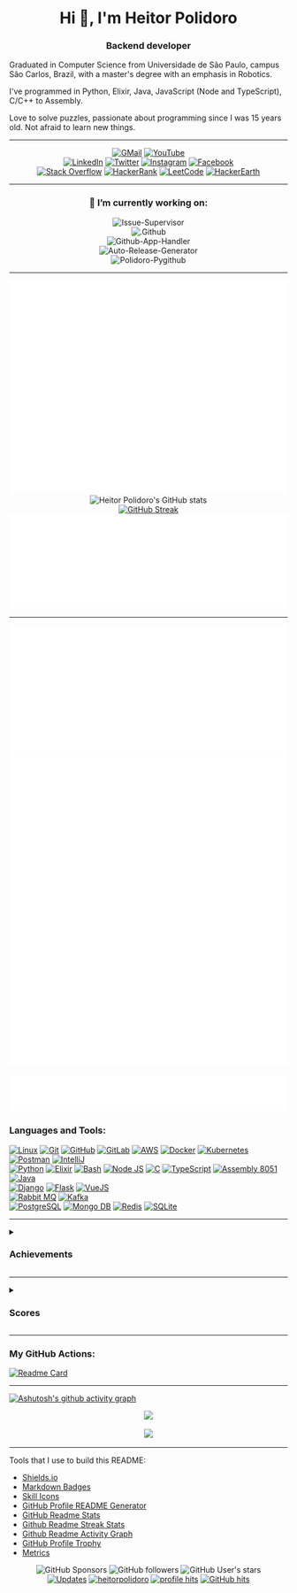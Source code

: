 <h1 align="center">Hi 👋, I'm Heitor Polidoro</h1>
<h3 align="center">Backend developer</h3>

Graduated in Computer Science from Universidade de São Paulo, campus São Carlos, Brazil, with a master's degree with an emphasis in Robotics. 

I've programmed in Python, Elixir, Java, JavaScript (Node and TypeScript), C/C++ to Assembly.

Love to solve puzzles, passionate about programming since I was 15 years old. Not afraid to learn new things.
<div align="center">

--- 
<!-- Contacts -->
[![GMail](https://img.shields.io/badge/Gmail-D14836?style=for-the-badge&logo=gmail&logoColor=white)](mailto:heitor.polidoro@gmail.com)
[![YouTube](https://img.shields.io/badge/YouTube-red?style=for-the-badge&logo=youtube&logoColor=white)](https://www.youtube.com/@heitor.polidoro)
<br>
[![LinkedIn](https://img.shields.io/badge/LinkedIn-0077B5?style=for-the-badge&logo=linkedin&logoColor=white)](https://www.linkedin.com/in/heitor-polidoro/)
[![Twitter](https://img.shields.io/badge/Twitter-1DA1F2?style=for-the-badge&logo=twitter&logoColor=white)](https://twitter.com/heitorpolidoro)
[![Instagram](https://img.shields.io/badge/Instagram-E4405F?style=for-the-badge&logo=instagram&logoColor=white)](https://instagram.com/heitorpolidoro)
[![Facebook](https://img.shields.io/badge/Facebook-1877F2?style=for-the-badge&logo=facebook&logoColor=white)](https://fb.com/heitor.polidoro)
<br>
[![Stack Overflow](https://img.shields.io/badge/stack%20overflow-FE7A16?logo=stack-overflow&logoColor=white&style=for-the-badge)](https://stackoverflow.com/users/16155315)
[![HackerRank](https://img.shields.io/badge/-Hackerrank-2EC866?style=for-the-badge&logo=HackerRank&logoColor=white)](https://www.hackerrank.com/heitor_polidoro)
[![LeetCode](https://img.shields.io/badge/LeetCode-000000?style=for-the-badge&logo=LeetCode&logoColor=#d16c06)](https://www.leetcode.com/heitorpolidoro)
[![HackerEarth](https://img.shields.io/badge/HackerEarth-%232C3454.svg?style=for-the-badge&logo=HackerEarth&logoColor=Blue)](https://www.hackerearth.com/@heitor.polidoro)
</div>

---
<!-- Trophies -->
<!--
<div align="center">

[![trophy](https://github-profile-trophy.vercel.app/?username=heitorpolidoro&theme=darkhub&row=1&column=7&no-bg=true&no-frame=true)](https://github.com/ryo-ma/github-profile-trophy)
</div>

---
-->
<!-- working_on: starts -->

<div align="center">

### 🔭 I’m currently working on:
![Issue-Supervisor](https://img.shields.io/badge/issue--supervisor-An_App_to_synchronize_issues_between_repositories-lightgreen)<br>
![.Github](https://img.shields.io/badge/.github-No_description-lightgreen)<br>
![Github-App-Handler](https://img.shields.io/badge/github--app--handler-A_handler_helper_to_create_Github_App_easily-lightgreen)<br>
![Auto-Release-Generator](https://img.shields.io/badge/auto--release--generator-No_description-lightgreen)<br>
![Polidoro-Pygithub](https://img.shields.io/badge/Polidoro--PyGithub-Typed_interactions_with_the_GitHub_API_v3-lightgreen) 
</div>

<!-- working_on: ends -->
  <!-- - 🌱 I’m currently learning ... -->
  <!-- - 👯 I’m looking to collaborate on ... -->

---
<div align="center">

<img src="metrics/metrics.overall.svg"><br>
![Heitor Polidoro's GitHub stats](https://github-readme-stats.vercel.app/api/?username=heitorpolidoro&show_icons=true&theme=dark&show=reviews,prs_merged,prs_merged_percentage&rank_icon=github&card_width=500px&hide_border=true)<br>
[![GitHub Streak](https://github-readme-streak-stats.herokuapp.com?user=heitorpolidoro&theme=dark&date_format=M%20j%5B%2C%20Y%5D&card_width=500px&hide_border=true)](https://git.io/streak-stats)<br>
<img src="metrics/metrics.languages.svg">
</div>

---
<!-- Activities -->
<div align="center">
<img src="metrics/metrics.followup.svg"><br>
<img src="metrics/metrics.activity.svg"><br>

[//]: # (<img src="metrics/metrics.wakatime.svg"><br>)
<img src="metrics/metrics.projects.svg"><br>
</div>
<!-- activity: starts -->
<!-- activity: ends -->

### Languages and Tools:

<!-- Tools -->
[![Linux](https://skillicons.dev/icons?i=linux&theme=dark)](https://www.linux.org/)
[![Git](https://skillicons.dev/icons?i=git&theme=dark)](https://git-scm.com/)
[![GitHub](https://skillicons.dev/icons?i=github&theme=dark)](https://github.com/)
[![GitLab](https://skillicons.dev/icons?i=gitlab&theme=dark)](https://gitlab.com/)
[![AWS](https://skillicons.dev/icons?i=aws&theme=dark)](https://aws.amazon.com)
[![Docker](https://skillicons.dev/icons?i=docker&theme=dark)](https://www.docker.com/)
[![Kubernetes](https://skillicons.dev/icons?i=kubernetes&theme=dark)](https://kubernetes.io)
[![Postman](https://skillicons.dev/icons?i=postman&theme=dark)](https://postman.com)
[![IntelliJ](https://skillicons.dev/icons?i=idea&theme=dark)](https://www.jetbrains.com/idea/)
<br><!-- Languages -->
[![Python](https://skillicons.dev/icons?i=python)](https://www.python.org)
[![Elixir](https://skillicons.dev/icons?i=elixir)](https://elixir-lang.org)
[![Bash](https://skillicons.dev/icons?i=bash)](https://www.gnu.org/software/bash/)
[![Node JS](https://skillicons.dev/icons?i=nodejs)](https://nodejs.org)
[![C](https://skillicons.dev/icons?i=c,cpp)](https://www.cprogramming.com/)
[![TypeScript](https://skillicons.dev/icons?i=typescript)](https://www.typescriptlang.org)
[<img height="50" alt="Assembly 8051" src="https://as1.ftcdn.net/v2/jpg/02/75/41/16/1000_F_275411651_N0y1yQdPI33bodWKEbbPERqf8xWbzsiC.jpg">](https://www.electronicshub.org/8051-microcontroller-assembly-language-programming/)
[![Java](https://skillicons.dev/icons?i=java)](https://docs.oracle.com/javase/8/docs/technotes/guides/language/index.html)
<br><!-- Framework -->
[![Django](https://skillicons.dev/icons?i=django)](https://www.djangoproject.com/)
[![Flask](https://skillicons.dev/icons?i=flask)](https://flask.palletsprojects.com/)
[![VueJS](https://skillicons.dev/icons?i=vue)](https://vuejs.org/)
<br><!-- Messenger -->
[![Rabbit MQ](https://skillicons.dev/icons?i=kafka)](https://www.rabbitmq.com)
[![Kafka](https://skillicons.dev/icons?i=rabbitmq)](https://kafka.apache.org)
<br><!-- Database -->
[![PostgreSQL](https://skillicons.dev/icons?i=postgres)](https://www.postgresql.org)
[![Mongo DB](https://skillicons.dev/icons?i=mongo)](https://www.mongodb.com/)
[![Redis](https://skillicons.dev/icons?i=redis)](https://redis.io)
[![SQLite](https://skillicons.dev/icons?i=sqlite)](https://www.sqlite.org/)

---
<!--
<div align="center">
<img src="metrics/metrics.testing.svg">
</div>
---
-->

<details>
<summary>

### Achievements
</summary>

<img src="metrics/metrics.achievements.svg">
</details>


---
<details>
<summary>

### Scores
</summary>

<img src="metrics/metrics.leetcode.svg">
<img src="metrics/metrics.stackoverflow.svg">
</details>


---
<h3 align="left">My GitHub Actions:</h3>

[![Readme Card](https://github-readme-stats.vercel.app/api/pin/?username=heitorpolidoro&repo=autocreate-pr&theme=dark)](https://github.com/heitorpolidoro/autocreate-pr)

---
[![Ashutosh's github activity graph](https://github-readme-activity-graph.vercel.app/graph?username=heitorpolidoro&theme=github-compact&area=true&hide_border=true)](https://github.com/ashutosh00710/github-readme-activity-graph)

<!-- check later
### 🔝 Top Contributed Repo
![Heitor Polidoro's GitHub Repository Contribution stats](https://github-contributor-stats.vercel.app/api?username=heitorpolidoro&limit=5&theme=dark&combine_all_yearly_contributions=true)
---
-->

<!-- check later
![heitorpolidoro github-stats](https://stats.dooboo.io/api/github-stats-advanced?login=heitorpolidoro)
---
-->
<p align="center">
<a href="https://spotify-github-profile.vercel.app/api/view?uid=12143144338&redirect=true">
  <img src="https://spotify-github-profile.vercel.app/api/view?uid=12143144338&cover_image=true&theme=natemoo-re&show_offline=false&background_color=121212&interchange=true">
</a>
</p>

<p align="center">
  <img src="https://spotify-recently-played-readme.vercel.app/api?user=12143144338&count=5">
</p>

---

Tools that I use to build this README:
- [Shields.io](https://shields.io/)
- [Markdown Badges](https://github.com/Ileriayo/markdown-badges)
- [Skill Icons](https://skillicons.dev)
- [GitHub Profile README Generator](https://rahuldkjain.github.io/gh-profile-readme-generator/)
- [GitHub Readme Stats](https://github.com/anuraghazra/github-readme-stats)
- [Github Readme Streak Stats](https://github.com/DenverCoder1/github-readme-streak-stats)
- [Github Readme Activity Graph](https://github.com/Ashutosh00710/github-readme-activity-graph)
- [GitHub Profile Trophy](https://github.com/ryo-ma/github-profile-trophy)
- [Metrics](https://github.com/lowlighter/metrics)


<div align="center">

  ![GitHub Sponsors](https://img.shields.io/github/sponsors/heitorpolidoro)
  ![GitHub followers](https://img.shields.io/github/followers/heitorpolidoro)
  ![GitHub User's stars](https://img.shields.io/github/stars/heitorpolidoro)
  <br>
  <a href="https://github.com/heitorpolidoro?tab=followers" target="_blank"><img alt="Updates" src="https://img.shields.io/badge/--000000?style=flat-square&logo=RSS&logoColor=white"></a>
  <a href="https://github.com/heitorpolidoro" target="_blank"><img alt="heitorpolidoro" src="https://badges.pufler.dev/visits/heitorpolidoro/heitorpolidoro?logo=GitHub&label=visits&color=success&logoColor=white&style=flat-square"/></a>
  <a href="https://github.com/heitorpolidoro" target="_blank"><img alt="profile hits" src="https://img.shields.io/jsdelivr/gh/hw/heitorpolidoro/heitorpolidoro?label=hits&style=flat-square"></a>
  <a href="https://github.com/heitorpolidoro/heitorpolidoro" target="_blank"><img alt="GitHub hits" src="https://img.shields.io/github/last-commit/heitorpolidoro/heitorpolidoro?label=profile%20updated&style=flat-square"></a>
</div>

